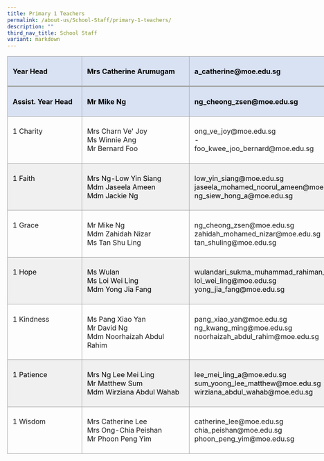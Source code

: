 ```yaml
---
title: Primary 1 Teachers
permalink: /about-us/School-Staff/primary-1-teachers/
description: ""
third_nav_title: School Staff
variant: markdown
---
```

<table style="width:676.0pt;border-collapse:collapse;mso-yfti-tbllook:1184;
 mso-padding-alt:0in 0in 0in 0in" width="901" cellpadding="0" cellspacing="0" border="0" class="MsoNormalTable"><tbody><tr style="mso-yfti-irow:0;mso-yfti-firstrow:yes;height:24.75pt"><td style="width:141.0pt;border:solid #A5A5A5 1.0pt;
  border-bottom:solid #A5A5A5 2.25pt;background:#D9E2F3;mso-background-themecolor:
  accent1;mso-background-themetint:51;padding:5.75pt 8.6pt 5.75pt 8.6pt;
  height:24.75pt" valign="top" width="188"><p class="MsoNormal"><b><span style="color:black;mso-color-alt:windowtext">Year Head</span></b></p></td><td style="width:186.0pt;border-top:solid #A5A5A5 1.0pt;
  border-left:none;border-bottom:solid #A5A5A5 2.25pt;border-right:solid #A5A5A5 1.0pt;
  mso-border-left-alt:solid #A5A5A5 1.0pt;background:#D9E2F3;mso-background-themecolor:
  accent1;mso-background-themetint:51;padding:5.75pt 8.6pt 5.75pt 8.6pt;
  height:24.75pt" valign="top" width="248"><p class="MsoNormal"><b><span style="color:black;mso-color-alt:windowtext">Mrs Catherine Arumugam</span></b></p></td><td style="width:349.0pt;border-top:solid #A5A5A5 1.0pt;
  border-left:none;border-bottom:solid #A5A5A5 2.25pt;border-right:solid #A5A5A5 1.0pt;
  mso-border-left-alt:solid #A5A5A5 1.0pt;background:#D9E2F3;mso-background-themecolor:
  accent1;mso-background-themetint:51;padding:5.75pt 8.6pt 5.75pt 8.6pt;
  height:24.75pt" valign="top" width="465"><p class="MsoNormal"><b><span style="color:black;mso-color-alt:windowtext">a_catherine@moe.edu.sg</span></b></p></td></tr><tr style="mso-yfti-irow:1;height:19.9pt"><td style="width:141.0pt;border:solid #A5A5A5 1.0pt;
  border-top:none;mso-border-top-alt:solid #A5A5A5 2.25pt;background:#D9E2F3;
  mso-background-themecolor:accent1;mso-background-themetint:51;padding:5.75pt 8.6pt 5.75pt 8.6pt;
  height:19.9pt" valign="top" width="188"><p class="MsoNormal"><b><span style="color:black;mso-color-alt:windowtext">Assist. Year Head</span></b></p></td><td style="width:186.0pt;border-top:none;border-left:
  none;border-bottom:solid #A5A5A5 1.0pt;border-right:solid #A5A5A5 1.0pt;
  mso-border-top-alt:solid #A5A5A5 2.25pt;mso-border-left-alt:solid #A5A5A5 1.0pt;
  background:#D9E2F3;mso-background-themecolor:accent1;mso-background-themetint:
  51;padding:5.75pt 8.6pt 5.75pt 8.6pt;height:19.9pt" valign="top" width="248"><p class="MsoNormal"><b><span style="color:black;mso-color-alt:windowtext">Mr Mike Ng</span></b></p></td><td style="width:349.0pt;border-top:none;border-left:
  none;border-bottom:solid #A5A5A5 1.0pt;border-right:solid #A5A5A5 1.0pt;
  mso-border-top-alt:solid #A5A5A5 2.25pt;mso-border-left-alt:solid #A5A5A5 1.0pt;
  background:#D9E2F3;mso-background-themecolor:accent1;mso-background-themetint:
  51;padding:5.75pt 8.6pt 5.75pt 8.6pt;height:19.9pt" valign="top" width="465"><p class="MsoNormal"><b><span style="color:black;mso-color-alt:windowtext">ng_cheong_zsen@moe.edu.sg</span></b></p></td></tr><tr style="mso-yfti-irow:2;height:45.9pt"><td style="width:141.0pt;border:solid #A5A5A5 1.0pt;
  border-top:none;mso-border-top-alt:solid #A5A5A5 1.0pt;padding:5.75pt 8.6pt 5.75pt 8.6pt;
  height:45.9pt" valign="top" width="188"><p class="MsoNormal">1 Charity</p></td><td style="width:186.0pt;border-top:none;border-left:
  none;border-bottom:solid #A5A5A5 1.0pt;border-right:solid #A5A5A5 1.0pt;
  mso-border-top-alt:solid #A5A5A5 1.0pt;mso-border-left-alt:solid #A5A5A5 1.0pt;
  padding:5.75pt 8.6pt 5.75pt 8.6pt;height:45.9pt" valign="top" width="248"><p class="MsoNormal">Mrs Charn&nbsp;Ve'&nbsp;Joy<span style="mso-ansi-language:EN-SG" lang="EN-SG"><br>Ms Winnie Ang<br></span>Mr&nbsp;Bernard&nbsp;Foo</p></td><td style="width:349.0pt;border-top:none;border-left:
  none;border-bottom:solid #A5A5A5 1.0pt;border-right:solid #A5A5A5 1.0pt;
  mso-border-top-alt:solid #A5A5A5 1.0pt;mso-border-left-alt:solid #A5A5A5 1.0pt;
  padding:5.75pt 8.6pt 5.75pt 8.6pt;height:45.9pt" valign="top" width="465"><p class="MsoNormal">ong_ve_joy@moe.edu.sg<br>-<br>foo_kwee_joo_bernard@moe.edu.sg</p></td></tr><tr style="mso-yfti-irow:3;height:48.4pt"><td style="width:141.0pt;border:solid #A5A5A5 1.0pt;
  border-top:none;mso-border-top-alt:solid #A5A5A5 1.0pt;background:#F0F0F0;
  padding:5.75pt 8.6pt 5.75pt 8.6pt;height:48.4pt" valign="top" width="188"><p class="MsoNormal"><span style="color:black;mso-color-alt:windowtext">1 Faith</span></p></td><td style="width:186.0pt;border-top:none;border-left:
  none;border-bottom:solid #A5A5A5 1.0pt;border-right:solid #A5A5A5 1.0pt;
  mso-border-top-alt:solid #A5A5A5 1.0pt;mso-border-left-alt:solid #A5A5A5 1.0pt;
  background:#F0F0F0;padding:5.75pt 8.6pt 5.75pt 8.6pt;height:48.4pt" valign="top" width="248"><p class="MsoNormal"><span style="color:black;mso-color-alt:windowtext">Mrs Ng-Low Yin Siang&nbsp;<br>Mdm&nbsp;Jaseela&nbsp;Ameen<br>Mdm Jackie Ng</span></p></td><td style="width:349.0pt;border-top:none;border-left:
  none;border-bottom:solid #A5A5A5 1.0pt;border-right:solid #A5A5A5 1.0pt;
  mso-border-top-alt:solid #A5A5A5 1.0pt;mso-border-left-alt:solid #A5A5A5 1.0pt;
  background:#F0F0F0;padding:5.75pt 8.6pt 5.75pt 8.6pt;height:48.4pt" valign="top" width="465"><p class="MsoNormal"><span style="color:black;mso-color-alt:windowtext">low_yin_siang@moe.edu.sg<br>jaseela_mohamed_noorul_ameen@moe.edu.sg<br>ng_siew_hong_a@moe.edu.sg</span></p></td></tr><tr style="mso-yfti-irow:4;height:31.75pt"><td style="width:141.0pt;border:solid #A5A5A5 1.0pt;
  border-top:none;mso-border-top-alt:solid #A5A5A5 1.0pt;padding:5.75pt 8.6pt 5.75pt 8.6pt;
  height:31.75pt" valign="top" width="188"><p class="MsoNormal">1 Grace</p></td><td style="width:186.0pt;border-top:none;border-left:
  none;border-bottom:solid #A5A5A5 1.0pt;border-right:solid #A5A5A5 1.0pt;
  mso-border-top-alt:solid #A5A5A5 1.0pt;mso-border-left-alt:solid #A5A5A5 1.0pt;
  padding:5.75pt 8.6pt 5.75pt 8.6pt;height:31.75pt" valign="top" width="248"><p class="MsoNormal">Mr&nbsp;Mike Ng<br>Mdm Zahidah Nizar<br>Ms&nbsp;Tan Shu Ling</p></td><td style="width:349.0pt;border-top:none;border-left:
  none;border-bottom:solid #A5A5A5 1.0pt;border-right:solid #A5A5A5 1.0pt;
  mso-border-top-alt:solid #A5A5A5 1.0pt;mso-border-left-alt:solid #A5A5A5 1.0pt;
  padding:5.75pt 8.6pt 5.75pt 8.6pt;height:31.75pt" valign="top" width="465"><p class="MsoNormal">ng_cheong_zsen@moe.edu.sg<br>zahidah_mohamed_nizar@moe.edu.sg<br>tan_shuling@moe.edu.sg</p></td></tr><tr style="mso-yfti-irow:5;height:48.4pt"><td style="width:141.0pt;border:solid #A5A5A5 1.0pt;
  border-top:none;mso-border-top-alt:solid #A5A5A5 1.0pt;background:#F0F0F0;
  padding:5.75pt 8.6pt 5.75pt 8.6pt;height:48.4pt" valign="top" width="188"><p class="MsoNormal"><span style="color:black;mso-color-alt:windowtext">1 Hope</span></p></td><td style="width:186.0pt;border-top:none;border-left:
  none;border-bottom:solid #A5A5A5 1.0pt;border-right:solid #A5A5A5 1.0pt;
  mso-border-top-alt:solid #A5A5A5 1.0pt;mso-border-left-alt:solid #A5A5A5 1.0pt;
  background:#F0F0F0;padding:5.75pt 8.6pt 5.75pt 8.6pt;height:48.4pt" valign="top" width="248"><p class="MsoNormal"><span style="color:black;mso-color-alt:windowtext">Ms Wulan<br>Ms Loi&nbsp;Wei Ling<br>Mdm&nbsp;Yong Jia Fang</span></p></td><td style="width:349.0pt;border-top:none;border-left:
  none;border-bottom:solid #A5A5A5 1.0pt;border-right:solid #A5A5A5 1.0pt;
  mso-border-top-alt:solid #A5A5A5 1.0pt;mso-border-left-alt:solid #A5A5A5 1.0pt;
  background:#F0F0F0;padding:5.75pt 8.6pt 5.75pt 8.6pt;height:48.4pt" valign="top" width="465"><p class="MsoNormal"><span style="color:black;mso-color-alt:windowtext">wulandari_sukma_muhammad_rahiman_wee@moe.edu.sg<br>loi_wei_ling@moe.edu.sg<br>yong_jia_fang@moe.edu.sg</span></p></td></tr><tr style="mso-yfti-irow:6;height:48.4pt"><td style="width:141.0pt;border:solid #A5A5A5 1.0pt;
  border-top:none;mso-border-top-alt:solid #A5A5A5 1.0pt;padding:5.75pt 8.6pt 5.75pt 8.6pt;
  height:48.4pt" valign="top" width="188"><p class="MsoNormal">1 Kindness</p></td><td style="width:186.0pt;border-top:none;border-left:
  none;border-bottom:solid #A5A5A5 1.0pt;border-right:solid #A5A5A5 1.0pt;
  mso-border-top-alt:solid #A5A5A5 1.0pt;mso-border-left-alt:solid #A5A5A5 1.0pt;
  padding:5.75pt 8.6pt 5.75pt 8.6pt;height:48.4pt" valign="top" width="248"><p class="MsoNormal">Ms&nbsp;Pang&nbsp;Xiao Yan<span style="mso-ansi-language:EN-SG" lang="EN-SG"><br>Mr </span>David Ng<br>Mdm&nbsp;Noorhaizah&nbsp;Abdul Rahim</p></td><td style="width:349.0pt;border-top:none;border-left:
  none;border-bottom:solid #A5A5A5 1.0pt;border-right:solid #A5A5A5 1.0pt;
  mso-border-top-alt:solid #A5A5A5 1.0pt;mso-border-left-alt:solid #A5A5A5 1.0pt;
  padding:5.75pt 8.6pt 5.75pt 8.6pt;height:48.4pt" valign="top" width="465"><p class="MsoNormal">pang_xiao_yan@moe.edu.sg<br>ng_kwang_ming@moe.edu.sg<br>noorhaizah_abdul_rahim@moe.edu.sg</p></td></tr><tr style="mso-yfti-irow:7;height:48.4pt"><td style="width:141.0pt;border:solid #A5A5A5 1.0pt;
  border-top:none;mso-border-top-alt:solid #A5A5A5 1.0pt;background:#F0F0F0;
  padding:5.75pt 8.6pt 5.75pt 8.6pt;height:48.4pt" valign="top" width="188"><p class="MsoNormal"><span style="color:black;mso-color-alt:windowtext">1 Patience</span></p></td><td style="width:186.0pt;border-top:none;border-left:
  none;border-bottom:solid #A5A5A5 1.0pt;border-right:solid #A5A5A5 1.0pt;
  mso-border-top-alt:solid #A5A5A5 1.0pt;mso-border-left-alt:solid #A5A5A5 1.0pt;
  background:#F0F0F0;padding:5.75pt 8.6pt 5.75pt 8.6pt;height:48.4pt" valign="top" width="248"><p class="MsoNormal"><span style="color:black;mso-color-alt:windowtext">Mrs Ng Lee&nbsp;Mei Ling</span><span style="color:black;mso-color-alt:
  windowtext;mso-ansi-language:EN-SG" lang="EN-SG"><br></span><span style="color:black;mso-color-alt:windowtext">Mr&nbsp;Matthew&nbsp;Sum<br>Mdm&nbsp;Wirziana&nbsp;Abdul Wahab</span></p></td><td style="width:349.0pt;border-top:none;border-left:
  none;border-bottom:solid #A5A5A5 1.0pt;border-right:solid #A5A5A5 1.0pt;
  mso-border-top-alt:solid #A5A5A5 1.0pt;mso-border-left-alt:solid #A5A5A5 1.0pt;
  background:#F0F0F0;padding:5.75pt 8.6pt 5.75pt 8.6pt;height:48.4pt" valign="top" width="465"><p class="MsoNormal"><span style="color:black;mso-color-alt:windowtext">lee_mei_ling_a@moe.edu.sg<br>sum_yoong_lee_matthew@moe.edu.sg<br>wirziana_abdul_wahab@moe.edu.sg</span></p></td></tr><tr style="mso-yfti-irow:8;mso-yfti-lastrow:yes;height:48.4pt"><td style="width:141.0pt;border:solid #A5A5A5 1.0pt;
  border-top:none;mso-border-top-alt:solid #A5A5A5 1.0pt;padding:5.75pt 8.6pt 5.75pt 8.6pt;
  height:48.4pt" valign="top" width="188"><p class="MsoNormal">1 Wisdom</p></td><td style="width:186.0pt;border-top:none;border-left:
  none;border-bottom:solid #A5A5A5 1.0pt;border-right:solid #A5A5A5 1.0pt;
  mso-border-top-alt:solid #A5A5A5 1.0pt;mso-border-left-alt:solid #A5A5A5 1.0pt;
  padding:5.75pt 8.6pt 5.75pt 8.6pt;height:48.4pt" valign="top" width="248"><p class="MsoNormal">Mrs&nbsp;Catherine Lee<br>Mrs Ong-Chia&nbsp;Peishan<br>Mr&nbsp;Phoon&nbsp;Peng Yim</p></td><td style="width:349.0pt;border-top:none;border-left:
  none;border-bottom:solid #A5A5A5 1.0pt;border-right:solid #A5A5A5 1.0pt;
  mso-border-top-alt:solid #A5A5A5 1.0pt;mso-border-left-alt:solid #A5A5A5 1.0pt;
  padding:5.75pt 8.6pt 5.75pt 8.6pt;height:48.4pt" valign="top" width="465"><p class="MsoNormal">catherine_lee@moe.edu.sg<br>chia_peishan@moe.edu.sg<br>phoon_peng_yim@moe.edu.sg</p></td></tr></tbody></table>